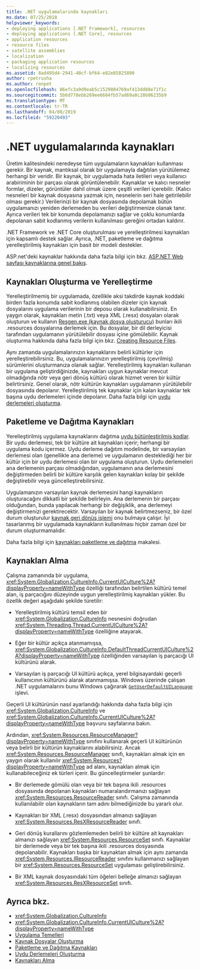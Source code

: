 ```yaml
---
title: .NET uygulamalarında kaynakları
ms.date: 07/25/2018
helpviewer_keywords:
- deploying applications [.NET Framework], resources
- deploying applications [.NET Core], resources
- application resources
- resource files
- satellite assemblies
- localization
- packaging application resources
- localizing resources
ms.assetid: 8ad495d4-2941-40cf-bf64-e82e85825890
author: rpetrusha
ms.author: ronpet
ms.openlocfilehash: 86efc3a9d9eab5c1529804769af413dd88e71f1c
ms.sourcegitcommit: 5b6d778ebb269ee6684fb57ad69a8c28b06235b9
ms.translationtype: MT
ms.contentlocale: tr-TR
ms.lasthandoff: 04/08/2019
ms.locfileid: "59220493"
---
```

# <a name="resources-in-net-apps"></a>.NET uygulamalarında kaynakları
Üretim kalitesindeki neredeyse tüm uygulamaların kaynakları kullanması gerekir. Bir kaynak, mantıksal olarak bir uygulamayla dağıtılan yürütülemez herhangi bir veridir. Bir kaynak, bir uygulamada hata iletileri veya kullanıcı arabiriminin bir parçası olarak görüntülenebilir. Kaynaklar ve kalıcı nesneler formlar, dizeler, görüntüler dahil olmak üzere çeşitli verileri içerebilir. (Kalıcı nesneleri bir kaynak dosyasına yazmak için, nesnelerin seri hale getirilebilir olması gerekir.) Verilerinizi bir kaynak dosyasında depolamak bütün uygulamanızı yeniden derlemeden bu verileri değiştirmenize olanak tanır. Ayrıca verileri tek bir konumda depolamanızı sağlar ve çoklu konumlarda depolanan sabit kodlanmış verilerin kullanılması gereğini ortadan kaldırır.  
  
 .NET Framework ve .NET Core oluşturulması ve yerelleştirilmesi kaynakları için kapsamlı destek sağlar. Ayrıca, .NET, paketleme ve dağıtma yerelleştirilmiş kaynakları için basit bir modeli destekler.  
  
 ASP.net'deki kaynaklar hakkında daha fazla bilgi için bkz. [ASP.NET Web sayfası kaynaklarına genel bakış](https://docs.microsoft.com/previous-versions/aspnet/ms227427(v=vs.100)).  
  
## <a name="creating-and-localizing-resources"></a>Kaynakları Oluşturma ve Yerelleştirme  

Yerelleştirilmemiş bir uygulamada, özellikle aksi takdirde kaynak koddaki birden fazla konumda sabit kodlanmış olabilen dizeler için kaynak dosyalarını uygulama verilerinin bir deposu olarak kullanabilirsiniz. En yaygın olarak, kaynakları metin (.txt) veya XML (.resx) dosyaları olarak oluşturun ve kullanın [Resgen.exe (kaynak dosya oluşturucu)](../../../docs/framework/tools/resgen-exe-resource-file-generator.md) bunları ikili .resources dosyalarına derlemek için. Bu dosyalar, bir dil derleyicisi tarafından uygulamanın yürütülebilir dosyası içine gömülebilir. Kaynak oluşturma hakkında daha fazla bilgi için bkz. [Creating Resource Files](../../../docs/framework/resources/creating-resource-files-for-desktop-apps.md).  

Aynı zamanda uygulamalarınızın kaynaklarını belirli kültürler için yerelleştirebilirsiniz. Bu, uygulamalarınızın yerelleştirilmiş (çevrilmiş) sürümlerini oluşturmanıza olanak sağlar. Yerelleştirilmiş kaynakları kullanan bir uygulama geliştirdiğinizde, kaynakları uygun kaynaklar mevcut olmadığında nötr veya geri dönüş kültürü olarak hizmet veren bir kültür belirtirsiniz. Genel olarak, nötr kültürün kaynakları uygulamanın yürütülebilir dosyasında depolanır. Yerelleştirilmiş tek kaynaklar için kalan kaynaklar tek başına uydu derlemeleri içinde depolanır. Daha fazla bilgi için [uydu derlemeleri oluşturma](../../../docs/framework/resources/creating-satellite-assemblies-for-desktop-apps.md).  
  
## <a name="packaging-and-deploying-resources"></a>Paketleme ve Dağıtma Kaynakları  
 Yerelleştirilmiş uygulama kaynaklarını dağıtma [uydu bütünleştirilmiş kodlar](../../../docs/framework/resources/packaging-and-deploying-resources-in-desktop-apps.md). Bir uydu derlemesi, tek bir kültüre ait kaynakları içerir; herhangi bir uygulama kodu içermez. Uydu derleme dağıtım modelinde, bir varsayılan derlemesi olan (genellikle ana derleme) ve uygulamanın desteklediği her bir kültür için bir uydu derlemesi olan bir uygulama oluşturun. Uydu derlemeleri ana derlemenin parçası olmadığından, uygulamanın ana derlemesini değiştirmeden belirli bir kültüre karşılık gelen kaynakları kolay bir şekilde değiştirebilir veya güncelleştirebilirsiniz.  
  
 Uygulamanızın varsayılan kaynak derlemesini hangi kaynakların oluşturacağını dikkatli bir şekilde belirleyin. Ana derlemenin bir parçası olduğundan, bunda yapılacak herhangi bir değişiklik, ana derlemeyi değiştirmenizi gerektirecektir. Varsayılan bir kaynak belirtmezseniz, bir özel durum oluşturulur [kaynak geri dönüş işlemi](../../../docs/framework/resources/packaging-and-deploying-resources-in-desktop-apps.md) onu bulmaya çalışır. İyi tasarlanmış bir uygulamada kaynakların kullanılması hiçbir zaman özel bir durum oluşturmamalıdır.  
  
 Daha fazla bilgi için [kaynakları paketleme ve dağıtma](../../../docs/framework/resources/packaging-and-deploying-resources-in-desktop-apps.md) makalesi.  
  
## <a name="retrieving-resources"></a>Kaynakları Alma  
 Çalışma zamanında bir uygulama, <xref:System.Globalization.CultureInfo.CurrentUICulture%2A?displayProperty=nameWithType> özelliği tarafından belirtilen kültürü temel alan, iş parçacığını düzeyinde uygun yerelleştirilmiş kaynakları yükler. Bu özellik değeri aşağıdaki şekilde türetilir:  
  
-   Yerelleştirilmiş kültürü temsil eden bir <xref:System.Globalization.CultureInfo> nesnesini doğrudan <xref:System.Threading.Thread.CurrentUICulture%2A?displayProperty=nameWithType> özelliğine atayarak.  
  
-   Eğer bir kültür açıkça atanmamışsa, <xref:System.Globalization.CultureInfo.DefaultThreadCurrentUICulture%2A?displayProperty=nameWithType> özelliğinden varsayılan iş parçacığı UI kültürünü alarak.  
  
-   Varsayılan iş parçacığı UI kültürü açıkça, yerel bilgisayardaki geçerli kullanıcının kültürünü alarak atanmamışsa. Windows üzerinde çalışan .NET uygulamalarını bunu Windows çağırarak [ `GetUserDefaultUILanguage` ](/windows/desktop/api/winnls/nf-winnls-getuserdefaultuilanguage) işlevi.  
  
 Geçerli UI kültürünün nasıl ayarlandığı hakkında daha fazla bilgi için <xref:System.Globalization.CultureInfo> ve <xref:System.Globalization.CultureInfo.CurrentUICulture%2A?displayProperty=nameWithType> başvuru sayfalarına bakın.  
  
 Ardından, <xref:System.Resources.ResourceManager?displayProperty=nameWithType> sınıfını kullanarak geçerli UI kültürünün veya belirli bir kültürün kaynaklarını alabilirsiniz. Ancak <xref:System.Resources.ResourceManager> sınıfı, kaynakları almak için en yaygın olarak kullanılır <xref:System.Resources?displayProperty=nameWithType> ad alanı, kaynakları almak için kullanabileceğiniz ek türleri içerir. Bu güncelleştirmeler şunlardır:  
  
-   Bir derlemede gömülü olan veya bir tek başına ikili .resources dosyasında depolanan kaynakları numaralandırmanızı sağlayan <xref:System.Resources.ResourceReader> sınıfı. Çalışma zamanında kullanılabilir olan kaynakların tam adını bilmediğinizde bu yararlı olur.  
  
-   Kaynakları bir XML (.resx) dosyasından almanızı sağlayan <xref:System.Resources.ResXResourceReader> sınıfı.  
  
-   Geri dönüş kurallarını gözlemlemeden belirli bir kültüre ait kaynakları almanızı sağlayan <xref:System.Resources.ResourceSet> sınıfı. Kaynaklar bir derlemede veya bir tek başına ikili .resources dosyasında depolanabilir. Kaynakları başka bir kaynaktan almak için aynı zamanda <xref:System.Resources.IResourceReader> sınıfını kullanmanızı sağlayan bir <xref:System.Resources.ResourceSet> uygulaması geliştirebilirsiniz.  
  
-   Bir XML kaynak dosyasındaki tüm öğeleri belleğe almanızı sağlayan <xref:System.Resources.ResXResourceSet> sınıfı.  
  
## <a name="see-also"></a>Ayrıca bkz.

- <xref:System.Globalization.CultureInfo>
- <xref:System.Globalization.CultureInfo.CurrentUICulture%2A?displayProperty=nameWithType>
- [Uygulama Temelleri](../../../docs/standard/application-essentials.md)
- [Kaynak Dosyalar Oluşturma](../../../docs/framework/resources/creating-resource-files-for-desktop-apps.md)
- [Paketleme ve Dağıtma Kaynakları](../../../docs/framework/resources/packaging-and-deploying-resources-in-desktop-apps.md)
- [Uydu Derlemeleri Oluşturma](../../../docs/framework/resources/creating-satellite-assemblies-for-desktop-apps.md)
- [Kaynakları Alma](../../../docs/framework/resources/retrieving-resources-in-desktop-apps.md)
